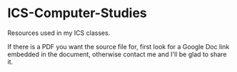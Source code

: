 # ICS-Computer-Studies

Resources used in my ICS classes.

If there is a PDF you want the source file for, first look for a Google Doc link embedded in the document, otherwise contact me and I'll be glad to share it.
